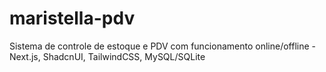 # maristella-pdv
Sistema de controle de estoque e PDV com funcionamento online/offline - Next.js, ShadcnUI, TailwindCSS, MySQL/SQLite
